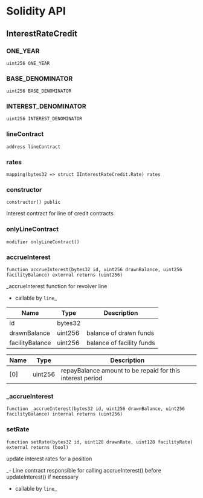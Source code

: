 # Solidity API

## InterestRateCredit

### ONE_YEAR

```solidity
uint256 ONE_YEAR
```

### BASE_DENOMINATOR

```solidity
uint256 BASE_DENOMINATOR
```

### INTEREST_DENOMINATOR

```solidity
uint256 INTEREST_DENOMINATOR
```

### lineContract

```solidity
address lineContract
```

### rates

```solidity
mapping(bytes32 => struct IInterestRateCredit.Rate) rates
```

### constructor

```solidity
constructor() public
```

Interest contract for line of credit contracts

### onlyLineContract

```solidity
modifier onlyLineContract()
```

### accrueInterest

```solidity
function accrueInterest(bytes32 id, uint256 drawnBalance, uint256 facilityBalance) external returns (uint256)
```

_accrueInterest function for revolver line
   - callable by `line`_

| Name | Type | Description |
| ---- | ---- | ----------- |
| id | bytes32 |  |
| drawnBalance | uint256 | balance of drawn funds |
| facilityBalance | uint256 | balance of facility funds |

| Name | Type | Description |
| ---- | ---- | ----------- |
| [0] | uint256 | repayBalance amount to be repaid for this interest period |

### _accrueInterest

```solidity
function _accrueInterest(bytes32 id, uint256 drawnBalance, uint256 facilityBalance) internal returns (uint256)
```

### setRate

```solidity
function setRate(bytes32 id, uint128 drawnRate, uint128 facilityRate) external returns (bool)
```

update interest rates for a position

_- Line contract responsible for calling accrueInterest() before updateInterest() if necessary
   - callable by `line`_

